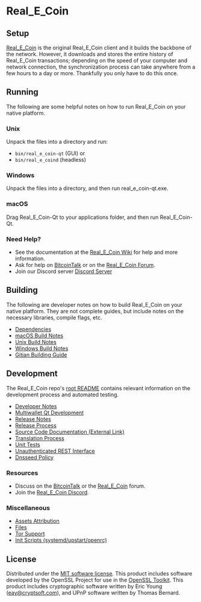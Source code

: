 Real_E_Coin
=============

Setup
---------------------
[Real_E_Coin](http://real_e_coin.org/wallet) is the original Real_E_Coin client and it builds the backbone of the network. However, it downloads and stores the entire history of Real_E_Coin transactions; depending on the speed of your computer and network connection, the synchronization process can take anywhere from a few hours to a day or more. Thankfully you only have to do this once.

Running
---------------------
The following are some helpful notes on how to run Real_E_Coin on your native platform.

### Unix

Unpack the files into a directory and run:

- `bin/real_e_coin-qt` (GUI) or
- `bin/real_e_coind` (headless)

### Windows

Unpack the files into a directory, and then run real_e_coin-qt.exe.

### macOS

Drag Real_E_Coin-Qt to your applications folder, and then run Real_E_Coin-Qt.

### Need Help?

* See the documentation at the [Real_E_Coin Wiki](https://github.com/Real_E_Coin-Project/Real_E_Coin/wiki)
for help and more information.
* Ask for help on [BitcoinTalk](https://bitcointalk.org/index.php?topic=1262920.0) or on the [Real_E_Coin Forum](http://forum.real_e_coin.org/).
* Join our Discord server [Discord Server](https://discord.real_e_coin.org)

Building
---------------------
The following are developer notes on how to build Real_E_Coin on your native platform. They are not complete guides, but include notes on the necessary libraries, compile flags, etc.

- [Dependencies](dependencies.md)
- [macOS Build Notes](build-osx.md)
- [Unix Build Notes](build-unix.md)
- [Windows Build Notes](build-windows.md)
- [Gitian Building Guide](gitian-building.md)

Development
---------------------
The Real_E_Coin repo's [root README](/README.md) contains relevant information on the development process and automated testing.

- [Developer Notes](developer-notes.md)
- [Multiwallet Qt Development](multiwallet-qt.md)
- [Release Notes](release-notes.md)
- [Release Process](release-process.md)
- [Source Code Documentation (External Link)](https://www.fuzzbawls.pw/real_e_coin/doxygen/)
- [Translation Process](translation_process.md)
- [Unit Tests](unit-tests.md)
- [Unauthenticated REST Interface](REST-interface.md)
- [Dnsseed Policy](dnsseed-policy.md)

### Resources
* Discuss on the [BitcoinTalk](https://bitcointalk.org/index.php?topic=1262920.0) or the [Real_E_Coin](http://forum.real_e_coin.org/) forum.
* Join the [Real_E_Coin Discord](https://discord.real_e_coin.org).

### Miscellaneous
- [Assets Attribution](assets-attribution.md)
- [Files](files.md)
- [Tor Support](tor.md)
- [Init Scripts (systemd/upstart/openrc)](init.md)

License
---------------------
Distributed under the [MIT software license](/COPYING).
This product includes software developed by the OpenSSL Project for use in the [OpenSSL Toolkit](https://www.openssl.org/). This product includes
cryptographic software written by Eric Young ([eay@cryptsoft.com](mailto:eay@cryptsoft.com)), and UPnP software written by Thomas Bernard.
